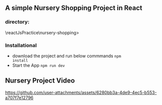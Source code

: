 ## A simple Nursery Shopping Project in React

### directory:
<coed>\reactJsPractice\nursery-shopping></code>

### Installational
* download the project and run below commmands
<code>npm install</code>
* Start the App <code>npm run dev</code>

## Nursery Project Video
https://github.com/user-attachments/assets/6280bb3a-4de9-4ec5-b553-a707f7e12796